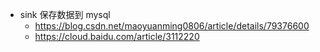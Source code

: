 - sink 保存数据到 mysql
	- https://blog.csdn.net/maoyuanming0806/article/details/79376600
	- https://cloud.baidu.com/article/3112220